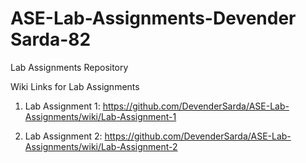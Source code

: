 # ASE-Lab-Assignments-Devender Sarda-82
Lab Assignments Repository

Wiki Links for Lab Assignments

1. Lab Assignment 1: https://github.com/DevenderSarda/ASE-Lab-Assignments/wiki/Lab-Assignment-1

2. Lab Assignment 2: https://github.com/DevenderSarda/ASE-Lab-Assignments/wiki/Lab-Assignment-2

